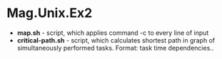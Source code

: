 Mag.Unix.Ex2
==
<ul>
<li><b>map.sh</b> - script, which applies command -c to every line of input</li>
<li><b>critical-path.sh</b> - script, which calculates shortest path in graph of simultaneously performed tasks. Format: task time dependencies..</li>
</ul>
